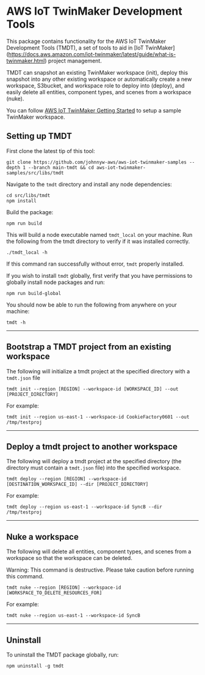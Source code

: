 # AWS IoT TwinMaker Development Tools

This package contains functionality for the AWS IoT TwinMaker Development Tools (TMDT), a set of tools to aid in [IoT TwinMaker]
(https://docs.aws.amazon.com/iot-twinmaker/latest/guide/what-is-twinmaker.html) project management. 


TMDT can snapshot an existing TwinMaker workspace (init), deploy this snapshot into any other existing workspace or automatically create a new workspace, S3bucket, and workspace role to deploy into (deploy), and easily delete all entities, component types, and scenes from a workspace (nuke).

You can follow [AWS IoT TwinMaker Getting Started](https://github.com/aws-samples/aws-iot-twinmaker-samples) to setup a sample TwinMaker workspace.


## Setting up TMDT

First clone the latest tip of this tool:

```
git clone https://github.com/johnnyw-aws/aws-iot-twinmaker-samples --depth 1 --branch main-tmdt && cd aws-iot-twinmaker-samples/src/libs/tmdt
```

Navigate to the `tmdt` directory and install any node dependencies:

```
cd src/libs/tmdt
npm install
```
Build the package:
```
npm run build
```

This will build a node executable named `tmdt_local` on your machine. Run the following from the tmdt directory to verify if it was installed correctly.

```
./tmdt_local -h
```
If this command ran successfully without error, `tmdt` properly installed.

If you wish to install `tmdt` globally, first verify that you have permissions to globally install node packages and run:

```
npm run build-global
```

You should now be able to run the following from anywhere on your machine:
```
tmdt -h
```

___


## Bootstrap a TMDT project from an existing workspace

The following will initialize a tmdt project at the specified directory with a `tmdt.json` file

```
tmdt init --region [REGION] --workspace-id [WORKSPACE_ID] --out [PROJECT_DIRECTORY]
```
For example:
```
tmdt init --region us-east-1 --workspace-id CookieFactory0601 --out /tmp/testproj
```

___

## Deploy a tmdt project to another workspace

The following will deploy a tmdt project at the specified directory (the directory must contain a `tmdt.json` file) into the specified workspace.

```
tmdt deploy --region [REGION] --workspace-id [DESTINATION_WORKSPACE_ID] --dir [PROJECT_DIRECTORY]
```
For example:
```
tmdt deploy --region us-east-1 --workspace-id SyncB --dir /tmp/testproj
```

___

## Nuke a workspace

The following will delete all entities, component types, and scenes from a workspace so that the workspace can be deleted.

Warning: This command is destructive. Please take caution before running this command.

```
tmdt nuke --region [REGION] --workspace-id [WORKSPACE_TO_DELETE_RESOURCES_FOR]

```
For example:
```
tmdt nuke --region us-east-1 --workspace-id SyncB
```
___
## Uninstall
To uninstall the TMDT package globally, run:
```
npm uninstall -g tmdt
```
